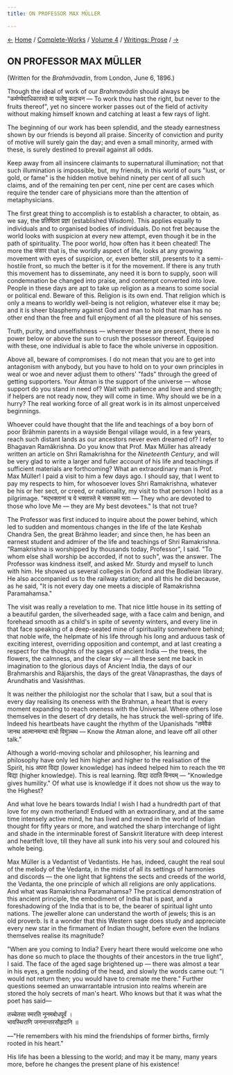 ```yaml
---
title: ON PROFESSOR MAX MÜLLER

---
```

<div>

[←](on_dr_paul_deussen.htm) [Home](../../../index.htm) /
[Complete-Works](../../complete_works.htm) / [Volume
4](..%5Cvolume_4_contents.htm) / [Writings:
Prose](writings_prose_contents.htm)
/ [→](sketch_of_the_life_of_pavhari_baba.htm)

  

## ON PROFESSOR MAX MÜLLER

(Written for the *Brahmâvadin*, from London, June 6, 1896.)

Though the ideal of work of our *Brahmavâdin* should always be
"कर्मण्येवाधिकारस्ते मा फलेषु कदाचन — To work thou hast the right, but
never to the fruits thereof", yet no sincere worker passes out of the
field of activity without making himself known and catching at least a
few rays of light.

The beginning of our work has been splendid, and the steady earnestness
shown by our friends is beyond all praise. Sincerity of conviction and
purity of motive will surely gain the day; and even a small minority,
armed with these, is surely destined to prevail against all odds.

Keep away from all insincere claimants to supernatural illumination; not
that such illumination is impossible, but, my friends, in this world of
ours "lust, or gold, or fame" is the hidden motive behind ninety per
cent of all such claims, and of the remaining ten per cent, nine per
cent are cases which require the tender care of physicians more than the
attention of metaphysicians.

The first great thing to accomplish is to establish a character, to
obtain, as we say, the प्रतिष्ठिता प्रज्ञा (established Wisdom). This
applies equally to individuals and to organised bodies of individuals.
Do not fret because the world looks with suspicion at every new attempt,
even though it be in the path of spirituality. The poor world, how often
has it been cheated! The more the संसार that is, the worldly aspect of
life, looks at any growing movement with eyes of suspicion, or, even
better still, presents to it a semi-hostile front, so much the better is
it for the movement. If there is any truth this movement has to
disseminate, any need it is born to supply, soon will condemnation be
changed into praise, and contempt converted into love. People in these
days are apt to take up religion as a means to some social or political
end. Beware of this. Religion is its own end. That religion which is
only a means to worldly well-being is not religion, whatever else it may
be; and it is sheer blasphemy against God and man to hold that man has
no other end than the free and full enjoyment of all the pleasure of his
senses.

Truth, purity, and unselfishness — wherever these are present, there is
no power below or above the sun to crush the possessor thereof. Equipped
with these, one individual is able to face the whole universe in
opposition.

Above all, beware of compromises. I do not mean that you are to get into
antagonism with anybody, but you have to hold on to your own principles
in weal or woe and never adjust them to others' "fads" through the greed
of getting supporters. Your Âtman is the support of the universe — whose
support do you stand in need of? Wait with patience and love and
strength; if helpers are not ready now, they will come in time. Why
should we be in a hurry? The real working force of all great work is in
its almost unperceived beginnings.

Whoever could have thought that the life and teachings of a boy born of
poor Brâhmin parents in a wayside Bengal village would, in a few years,
reach such distant lands as our ancestors never even dreamed of? I refer
to Bhagavan Ramâkrishna. Do you know that Prof. Max Müller has already
written an article on Shri Ramakrishna for the *Nineteenth Century*, and
will be very glad to write a larger and fuller account of his life and
teachings if sufficient materials are forthcoming? What an extraordinary
man is Prof. Max Müller! I paid a visit to him a few days ago. I should
say, that I went to pay my respects to him, for whosoever loves Shri
Ramakrishna, whatever be his or her sect, or creed, or nationality, my
visit to that person I hold as a pilgrimage. "मद्भक्तानां च ये भक्तास्ते
मे भक्ततमा मताः — They who are devoted to those who love Me — they are
My best devotees." Is that not true?

The Professor was first induced to inquire about the power behind, which
led to sudden and momentous changes in the life of the late Keshab
Chandra Sen, the great Brâhmo leader; and since then, he has been an
earnest student and admirer of the life and teachings of Shri
Ramakrishna. "Ramakrishna is worshipped by thousands today, Professor",
I said. "To whom else shall worship be accorded, if not to such", was
the answer. The Professor was kindness itself, and asked Mr. Sturdy and
myself to lunch with him. He showed us several colleges in Oxford and
the Bodleian library. He also accompanied us to the railway station; and
all this he did because, as he said, "It is not every day one meets a
disciple of Ramakrishna Paramahamsa."

The visit was really a revelation to me. That nice little house in its
setting of a beautiful garden, the silverheaded sage, with a face calm
and benign, and forehead smooth as a child's in spite of seventy
winters, and every line in that face speaking of a deep-seated mine of
spirituality somewhere behind; that noble wife, the helpmate of his life
through his long and arduous task of exciting interest, overriding
opposition and contempt, and at last creating a respect for the thoughts
of the sages of ancient India — the trees, the flowers, the calmness,
and the clear sky — all these sent me back in imagination to the
glorious days of Ancient India, the days of our Brahmarshis and
Râjarshis, the days of the great Vânaprasthas, the days of Arundhatis
and Vasishthas.

It was neither the philologist nor the scholar that I saw, but a soul
that is every day realising its oneness with the Brahman, a heart that
is every moment expanding to reach oneness with the Universal. Where
others lose themselves in the desert of dry details, he has struck the
well-spring of life. Indeed his heartbeats have caught the rhythm of the
Upanishads  "तमेवैकं जानथ आत्मानमन्या वाचो विमुञ्चथ — Know the Atman
alone, and leave off all other talk."

Although a world-moving scholar and philosopher, his learning and
philosophy have only led him higher and higher to the realisation of the
Spirit, his अपरा विद्या (lower knowledge) has indeed helped him to reach
the परा विद्या (higher knowledge). This is real learning. विद्या ददाति
विनयम् — "Knowledge gives humility." Of what use is knowledge if it does
not show us the way to the Highest?

And what love he bears towards India! I wish I had a hundredth part of
that love for my own motherland! Endued with an extraordinary, and at
the same time intensely active mind, he has lived and moved in the world
of Indian thought for fifty years or more, and watched the sharp
interchange of light and shade in the interminable forest of Sanskrit
literature with deep interest and heartfelt love, till they have all
sunk into his very soul and coloured his whole being.

Max Müller is a Vedantist of Vedantists. He has, indeed, caught the real
soul of the melody of the Vedanta, in the midst of all its settings of
harmonies and discords — the one light that lightens the sects and
creeds of the world, the Vedanta, the one principle of which all
religions are only applications. And what was Ramakrishna Paramahamsa?
The practical demonstration of this ancient principle, the embodiment of
India that is past, and a foreshadowing of the India that is to be, the
bearer of spiritual light unto nations. The jeweller alone can
understand the worth of jewels; this is an old proverb. Is it a wonder
that this Western sage does study and appreciate every new star in the
firmament of Indian thought, before even the Indians themselves realise
its magnitude?

"When are you coming to India? Every heart there would welcome one who
has done so much to place the thoughts of their ancestors in the true
light", I said. The face of the aged sage brightened up — there was
almost a tear in his eyes, a gentle nodding of the head, and slowly the
words came out: "I would not return then; you would have to cremate me
there." Further questions seemed an unwarrantable intrusion into realms
wherein are stored the holy secrets of man's heart. Who knows but that
it was what the poet has said—

तच्चेतसा स्मरति नूनमबोधपूर्वं ।  
भावस्थिराणि जननान्तरसौहृदानि ॥

—"He remembers with his mind the friendships of former births, firmly
rooted in his heart."

His life has been a blessing to the world; and may it be many, many
years more, before he changes the present plane of his existence!

</div>
